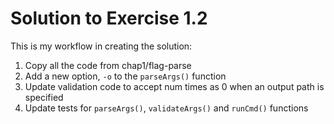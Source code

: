 # Solution to Exercise 1.2

This is my workflow in creating the solution:

1. Copy all the code from chap1/flag-parse
2. Add a new option, `-o` to the `parseArgs()` function
3. Update validation code to accept num times as 0 when an output path is specified
4. Update tests for `parseArgs()`, `validateArgs()` and `runCmd()` functions
